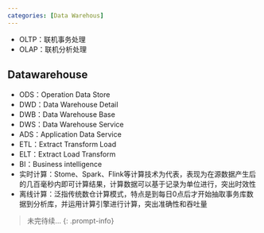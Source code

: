 ```yaml
--- 
categories: [Data Warehous]
---
```


* OLTP：联机事务处理
* OLAP：联机分析处理

## Datawarehouse

* ODS：Operation Data Store
* DWD：Data Warehouse Detail
* DWB：Data Warehouse Base
* DWS：Data Warehouse Service
* ADS：Application Data Service
* ETL：Extract Transform Load
* ELT：Extract Load Transform
* BI：Business intelligence
* 实时计算：Stome、Spark、Flink等计算技术为代表，表现为在源数据产生后的几百毫秒内即可计算结果，计算数据可以基于记录为单位进行，突出时效性
* 离线计算：泛指传统数仓计算模式，特点是到每日0点后才开始抽取事务库数据到分析库，并运用计算引擎进行计算，突出准确性和吞吐量

> 未完待续...
{: .prompt-info}